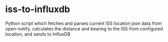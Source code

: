 # iss-to-influxdb
Python script which fetches and parses current ISS location json data from open-notify, calculates the distance and bearing to the ISS from configured location, and sends to InfluxDB
